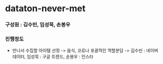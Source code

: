 # dataton-never-met

### 구성원 : 김수빈, 임성묵, 손봉우

### 진행정도
* 만나서 수집할 아이템 선정 -> 음식, 코로나
포괄적인 역할분담 -> 김수빈 : 네이버 데이터, 임성묵 : 구글 트렌드, 손봉우 : 인스타

